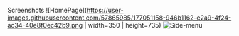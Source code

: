 Screenshots
![HomePage](https://user-images.githubusercontent.com/57865985/177051158-946b1162-e2a9-4f24-ac34-40e8f0ec42b9.png | width=350 | height=735)
![Side-menu](https://user-images.githubusercontent.com/57865985/177051160-7e223428-0190-4efd-89de-4e64f1cd54f7.png)
